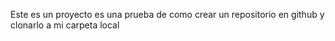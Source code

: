 Este es un proyecto es una prueba de como crear un repositorio en github y clonarlo a mi carpeta local